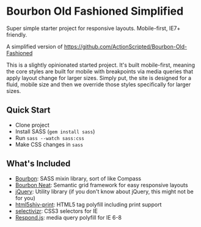 Bourbon Old Fashioned Simplified
===

Super simple starter project for responsive layouts. Mobile-first, IE7+ friendly.

A simplified version of https://github.com/ActionScripted/Bourbon-Old-Fashioned

This is a slightly opinionated started project. It's built mobile-first, meaning the core styles are built for mobile with breakpoints via media queries that apply layout change for larger sizes. Simply put, the site is designed for a fluid, mobile size and then we override those styles specifically for larger sizes.


Quick Start
---
* Clone project
* Install SASS (`gem install sass`)
* Run `sass --watch sass:css`
* Make CSS changes in `sass`


What's Included
---

* [Bourbon](http://bourbon.io/): SASS mixin library, sort of like Compass
* [Bourbon Neat](http://neat.bourbon.io/): Semantic grid framework for easy responsive layouts
* [jQuery](http://jquery.com/): Utility library (if you don't know about jQuery, this might not be for you)
* [html5shiv-print](http://code.google.com/p/html5shiv/): HTML5 tag polyfill including print support
* [selectivizr](http://selectivizr.com/): CSS3 selectors for IE
* [Respond.js](https://github.com/scottjehl/Respond): media query polyfill for IE 6-8
